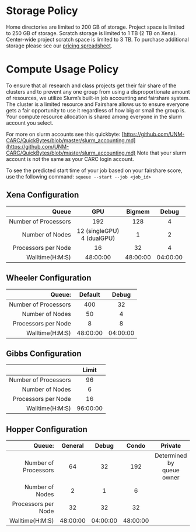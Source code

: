 # Storage Policy

Home directories are limited to 200 GB of storage. Project space is limited to 250 GB of storage. Scratch storage is limited to 1 TB (2 TB on Xena). Center-wide project scratch space is limited to 3 TB. To purchase additional storage please see our [pricing spreadsheet](https://carc.unm.edu/research/premium-research-computing-services.html).

# Compute Usage Policy

To ensure that all research and class projects get their fair share of the clusters and to prevent any one group from using a disproportionate amount of resources, we utilize Slurm’s built-in job accounting and fairshare system.
The cluster is a limited resource and Fairshare allows us to ensure everyone gets a fair opportunity to use it regardless of how big or small the group is.
Your compute resource allocation is shared among everyone in the slurm account you select. 

For more on slurm accounts see this quickbyte: [https://github.com/UNM-CARC/QuickBytes/blob/master/slurm_accounting.md](https://github.com/UNM-CARC/QuickBytes/blob/master/slurm_accounting.md)
Note that your slurm account is not the same as your CARC login account.

To see the predicted start time of your job based on your fairshare score, use the following command:
`squeue --start --job <job_id>`

## Xena Configuration

| Queue                | GPU                             | Bigmem   | Debug    |
|---:                  |:---:                            |:---:     |:---:     |
| Number of Processors | 192                             | 128      | 4        |
| Number of Nodes      | 12 (singleGPU) <br> 4 (dualGPU) | 1        | 2        |
| Processors per Node  | 16                              | 32       | 4        |
| Walltime(H:M:S)      | 48:00:00                        | 48:00:00 | 04:00:00 |


## Wheeler Configuration


|                Queue: |   Default  |    Debug   |
|----------------------:|:----------:|:----------:|
| Number of Processors  |     400    |     32     |
|      Number of Nodes  |     50     |      4     |
|   Processors per Node |      8     |      8     |
|       Walltime(H:M:S) |  48:00:00  |  04:00:00  |



## Gibbs Configuration



|                     | Limit       |
|---:                 | :---:       |
|Number of Processors |	96          |	
|Number of Nodes	    |  6          | 
|Processors per Node  |	16          |        
|Walltime(H:M:S)      |  96:00:00   |

## Hopper Configuration


|                Queue: |   General  |    Debug   | Condo    | Private |
|----------------------:|:----------:|:----------:| :---:    | :---:   |
| Number of Processors  |     64     |     32     | 192      | Determined by <br> queue owner |
|      Number of Nodes  |     2      |      1     | 6        |  |
|   Processors per Node |    32      |      32    | 32       |  |
|       Walltime(H:M:S) |  48:00:00  |  04:00:00  | 48:00:00 |  |
